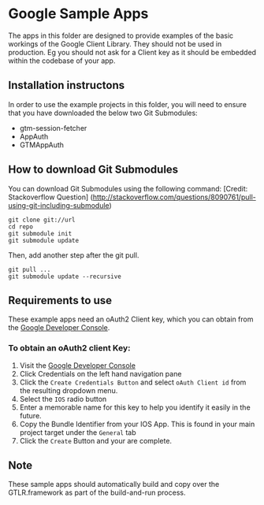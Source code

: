 # Google Sample Apps
The apps in this folder are designed to provide examples of the basic workings of the Google Client Library.  They should not be used in production.
Eg you should not ask for a Client key as it should be embedded within the codebase of your app.

## Installation instructons
In order to use the example projects in this folder, you will need to ensure that you have downloaded the below two Git Submodules:
- gtm-session-fetcher
- AppAuth
- GTMAppAuth


## How to download Git Submodules
You can download Git Submodules using the following command:
[Credit: Stackoverflow Question] (http://stackoverflow.com/questions/8090761/pull-using-git-including-submodule)


```
git clone git://url
cd repo
git submodule init
git submodule update
```

Then, add another step after the git pull.

```
git pull ...
git submodule update --recursive
```

## Requirements to use
These example apps need an oAuth2 Client key, which you can obtain from the [Google Developer Console](https://console.developers.google.com/).

### To obtain an oAuth2 client Key:
1. Visit the [Google Developer Console](https://console.developers.google.com/)
2. Click Credentials on the left hand navigation pane
3. Click the `Create Credentials Button` and select `oAuth Client id` from the resulting dropdown menu.
4. Select the `IOS` radio button
5. Enter a memorable name for this key to help you identify it easily in the future.
6. Copy the Bundle Identifier from your IOS App.  This is found in your main project target under the `General` tab
7. Click the `Create` Button and your are complete.


## Note
These sample apps should automatically build and copy over the GTLR.framework as part of the build-and-run process.
